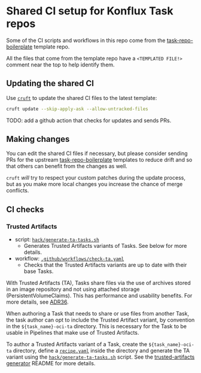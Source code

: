 # Shared CI setup for Konflux Task repos

Some of the CI scripts and workflows in this repo come from the [task-repo-boilerplate]
template repo.

All the files that come from the template repo have a `<TEMPLATED FILE!>` comment
near the top to help identify them.

## Updating the shared CI

Use [`cruft`][cruft] to update the shared CI files to the latest template:

```bash
cruft update --skip-apply-ask --allow-untracked-files
```

TODO: add a github action that checks for updates and sends PRs.

## Making changes

You can edit the shared CI files if necessary, but please consider sending PRs
for the upstream [task-repo-boilerplate] templates to reduce drift and so that
others can benefit from the changes as well.

`cruft` *will* try to respect your custom patches during the update process, but
as you make more local changes you increase the chance of merge conflicts.

## CI checks

### Trusted Artifacts

- script: [`hack/generate-ta-tasks.sh`](hack/generate-ta-tasks.sh)
  - Generates Trusted Artifacts variants of Tasks. See below for more details.
- workflow: [`.github/workflows/check-ta.yaml`](.github/workflows/check-ta.yaml)
  - Checks that the Trusted Artifacts variants are up to date with their base Tasks.

With Trusted Artifacts (TA), Tasks share files via the use of archives stored in
an image repository and not using attached storage (PersistentVolumeClaims). This
has performance and usability benefits. For more details, see
[ADR36](https://konflux-ci.dev/architecture/ADR/0036-trusted-artifacts.html).

When authoring a Task that needs to share or use files from another Task, the
task author can opt to include the Trusted Artifact variant, by convention in
the `${task_name}-oci-ta` directory. This is necessary for the Task to be usable
in Pipelines that make use of Trusted Artifacts.

To author a Trusted Artifacts variant of a Task, create the `${task_name}-oci-ta`
directory, define a [`recipe.yaml`][recipe.yaml] inside the directory and generate
the TA variant using the [`hack/generate-ta-tasks.sh`](hack/generate-ta-tasks.sh)
script. See the [trusted-artifacts generator] README for more details.

[task-repo-boilerplate]: https://github.com/chmeliik/task-repo-boilerplate
[cruft]: https://cruft.github.io/cruft
[recipe.yaml]: https://github.com/konflux-ci/build-definitions/tree/main/task-generator/trusted-artifacts#configuration-in-recipeyaml
[trusted-artifacts generator]: https://github.com/konflux-ci/build-definitions/tree/main/task-generator/trusted-artifacts
